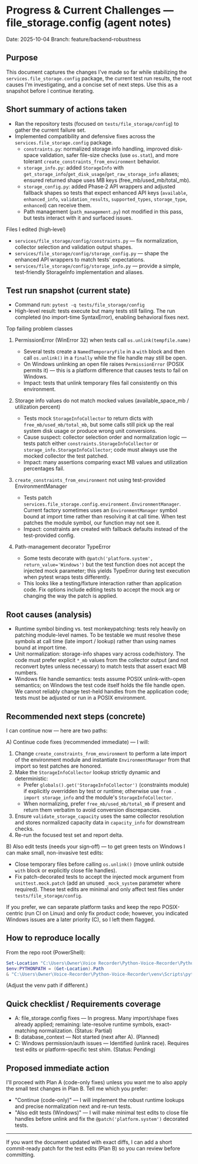# Progress & Current Challenges — file_storage.config (agent notes)

Date: 2025-10-04
Branch: feature/backend-robustness

## Purpose
This document captures the changes I've made so far while stabilizing the `services.file_storage.config` package, the current test run results, the root causes I'm investigating, and a concise set of next steps. Use this as a snapshot before I continue iterating.

## Short summary of actions taken
- Ran the repository tests (focused on `tests/file_storage/config`) to gather the current failure set.
- Implemented compatibility and defensive fixes across the `services.file_storage.config` package.
  - `constraints.py`: normalized storage info handling, improved disk-space validation, safer file-size checks (use `os.stat`), and more tolerant `create_constraints_from_environment` behavior.
  - `storage_info.py`: added `StorageInfo` with `get_storage_info`/`get_disk_usage`/`get_raw_storage_info` aliases; ensured returned shape uses MB keys (free_mb/used_mb/total_mb).
  - `storage_config.py`: added Phase‑2 API wrappers and adjusted fallback shapes so tests that expect enhanced API keys (`available`, `enhanced_info`, `validation_results`, `supported_types`, `storage_type`, `enhanced`) can receive them.
  - Path management (`path_management.py`) not modified in this pass, but tests interact with it and surfaced issues.

Files I edited (high‑level)
- `services/file_storage/config/constraints.py` — fix normalization, collector selection and validation output shapes.
- `services/file_storage/config/storage_config.py` — shape the enhanced API wrappers to match tests' expectations.
- `services/file_storage/config/storage_info.py` — provide a simple, test-friendly StorageInfo implementation and aliases.

## Test run snapshot (current state)
- Command run: `pytest -q tests/file_storage/config`
- High-level result: tests execute but many tests still failing. The run completed (no import-time SyntaxError), enabling behavioral fixes next.

Top failing problem classes
1. PermissionError (WinError 32) when tests call `os.unlink(tempfile.name)`
   - Several tests create a `NamedTemporaryFile` in a `with` block and then call `os.unlink()` in a `finally` while the file handle may still be open.
   - On Windows unlinking an open file raises `PermissionError` (POSIX permits it) — this is a platform difference that causes tests to fail on Windows.
   - Impact: tests that unlink temporary files fail consistently on this environment.

2. Storage info values do not match mocked values (available_space_mb / utilization percent)
   - Tests mock `StorageInfoCollector` to return dicts with `free_mb/used_mb/total_mb`, but some calls still pick up the real system disk usage or produce wrong unit conversions.
   - Cause suspect: collector selection order and normalization logic — tests patch either `constraints.StorageInfoCollector` or `storage_info.StorageInfoCollector`; code must always use the mocked collector the test patched.
   - Impact: many assertions comparing exact MB values and utilization percentages fail.

3. `create_constraints_from_environment` not using test-provided EnvironmentManager
   - Tests patch `services.file_storage.config.environment.EnvironmentManager`. Current factory sometimes uses an `EnvironmentManager` symbol bound at import time rather than resolving it at call time. When test patches the module symbol, our function may not see it.
   - Impact: constraints are created with fallback defaults instead of the test-provided config.

4. Path-management decorator TypeError
   - Some tests decorate with `@patch('platform.system', return_value='Windows')` but the test function does not accept the injected mock parameter; this yields TypeError during test execution when pytest wraps tests differently.
   - This looks like a testing/fixture interaction rather than application code. Fix options include editing tests to accept the mock arg or changing the way the patch is applied.

## Root causes (analysis)
- Runtime symbol binding vs. test monkeypatching: tests rely heavily on patching module-level names. To be testable we must resolve these symbols at call time (late import / lookup) rather than using names bound at import time.
- Unit normalization: storage-info shapes vary across code/history. The code must prefer explicit `*_mb` values from the collector output (and not reconvert bytes unless necessary) to match tests that assert exact MB numbers.
- Windows file handle semantics: tests assume POSIX unlink-with-open semantics; on Windows the test code itself holds the file handle open. We cannot reliably change test-held handles from the application code; tests must be adjusted or run in a POSIX environment.

## Recommended next steps (concrete)
I can continue now — here are two paths:

A) Continue code fixes (recommended immediate) — I will:
   1. Change `create_constraints_from_environment` to perform a late import of the environment module and instantiate `EnvironmentManager` from that import so test patches are honored.
   2. Make the `StorageInfoCollector` lookup strictly dynamic and deterministic:
      - Prefer `globals().get('StorageInfoCollector')` (constraints module) if explicitly overridden by test or runtime; otherwise use `from . import storage_info` and the module's `StorageInfoCollector`.
      - When normalizing, prefer `free_mb/used_mb/total_mb` if present and return them verbatim to avoid conversion discrepancies.
   3. Ensure `validate_storage_capacity` uses the same collector resolution and stores normalized capacity data in `capacity_info` for downstream checks.
   4. Re-run the focused test set and report delta.

B) Also edit tests (needs your sign‑off) — to get green tests on Windows I can make small, non-invasive test edits:
   - Close temporary files before calling `os.unlink()` (move unlink outside `with` block or explicitly close file handles).
   - Fix patch-decorated tests to accept the injected mock argument from `unittest.mock.patch` (add an unused `_mock_system` parameter where required).
   These test edits are minimal and only affect test files under `tests/file_storage/config`.

If you prefer, we can separate platform tasks and keep the repo POSIX-centric (run CI on Linux) and only fix product code; however, you indicated Windows issues are a later priority (C), so I left them flagged.

## How to reproduce locally
From the repo root (PowerShell):

```powershell
Set-Location "C:\Users\Owner\Voice Recorder\Python-Voice-Recorder\Python - Voice Recorder"
$env:PYTHONPATH = (Get-Location).Path
& "C:\Users\Owner\Voice-Recorder\Python-Voice-Recorder\venv\Scripts\python.exe" -m pytest -q tests/file_storage/config
```

(Adjust the venv path if different.)

## Quick checklist / Requirements coverage
- A: file_storage.config fixes — In progress. Many import/shape fixes already applied; remaining: late-resolve runtime symbols, exact-matching normalization. (Status: Partial)
- B: database_context — Not started (next after A). (Planned)
- C: Windows permission/auth issues — Identified (unlink race). Requires test edits or platform-specific test shim. (Status: Pending)

## Proposed immediate action
I'll proceed with Plan A (code-only fixes) unless you want me to also apply the small test changes in Plan B. Tell me which you prefer:
- "Continue (code-only)" — I will implement the robust runtime lookups and precise normalization next and re-run tests.
- "Also edit tests (Windows)" — I will make minimal test edits to close file handles before unlink and fix the `@patch('platform.system')` decorated tests.

---

If you want the document updated with exact diffs, I can add a short commit-ready patch for the test edits (Plan B) so you can review before committing.

